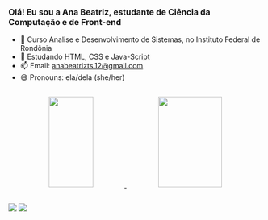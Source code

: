 ### Olá! Eu sou a Ana Beatriz, estudante de Ciência da Computação e de Front-end

- 🔭 Curso Analise e Desenvolvimento de Sistemas, no Instituto Federal de Rondônia 
- 🌱 Estudando HTML, CSS e Java-Script
- 📫 Email: anabeatrizts.12@gmail.com
- 😄 Pronouns: ela/dela (she/her)

##

 <div align="center">
   <a href="https://github.com/AnaBeatrizTS">
   <img width="42%" height="180em" src="https://github-readme-stats.vercel.app/api?username=AnaBeatrizTS&show_icons=false&theme=dark&include_all_commits=true&count_private=true"/>
   <img width="50%"height="180em" src="https://github-readme-stats.vercel.app/api/top-langs/?username=AnaBeatrizTS&layout=compact&langs_count=7&theme=dark"/>
 </div>
  
  ##
  
 <div> 
   <a href="https://www.instagram.com/ana.sa.12/" target="_blank"><img src="https://img.shields.io/badge/-Instagram-%23E4405F?style=for-the-badge&logo=instagram&logoColor=white" target="_blank"></a>
   <a href="https://www.linkedin.com/in/ana-beatriz-sa/" target="_blank"><img src="https://img.shields.io/badge/-LinkedIn-%230077B5?style=for-the-badge&logo=linkedin&logoColor=white" target="_blank"></a> 
 </div>
